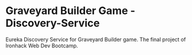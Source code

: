 # Graveyard Builder Game - Discovery-Service

Eureka Discovery Service for Graveyard Builder game. The final project of Ironhack Web Dev Bootcamp.
